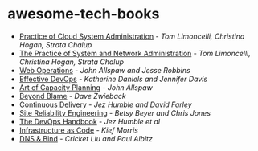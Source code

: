 # awesome-tech-books

* [Practice of Cloud System Administration](https://www.amazon.com/Practice-Cloud-System-Administration-Practices/dp/032194318X/ref=sr_1_1?ie=UTF8&qid=1490816616&sr=8-1&keywords=the+practice+of+cloud+system+administration) - _Tom Limoncelli, Christina Hogan, Strata Chalup_
* [The Practice of System and Network Administration](https://www.amazon.com/Practice-System-Network-Administration-Enterprise/dp/0321919165/ref=sr_1_2?ie=UTF8&qid=1490816616&sr=8-2&keywords=the+practice+of+cloud+system+administration) - _Tom Limoncelli, Christina Hogan, Strata Chalup_
* [Web Operations](https://www.amazon.com/Web-Operations-Keeping-Data-Time/dp/1449377440/ref=sr_1_1?ie=UTF8&qid=1490816754&sr=8-1&keywords=web+operations) - _John Allspaw and Jesse Robbins_
* [Effective DevOps](https://www.amazon.com/Effective-DevOps-Building-Collaboration-Affinity/dp/1491926309/ref=sr_1_1?ie=UTF8&qid=1490816805&sr=8-1&keywords=effective+devops) - _Katherine Daniels and Jennifer Davis_
* [Art of Capacity Planning](https://www.amazon.com/Art-Capacity-Planning-Scaling-Resources/dp/0596518579/ref=sr_1_1?ie=UTF8&qid=1490817307&sr=8-1&keywords=art+of+capacity+planning) - _John Allspaw_
* [Beyond Blame](https://www.amazon.com/Beyond-Blame-Learning-Failure-Success/dp/1491906413/ref=tmm_pap_swatch_0?_encoding=UTF8&qid=1490817237&sr=8-1) - _Dave Zwieback_
* [Continuous Delivery](https://www.amazon.com/Continuous-Delivery-Deployment-Automation-Addison-Wesley/dp/0321601912/ref=sr_1_1?ie=UTF8&qid=1490817340&sr=8-1&keywords=continuous+delivery) - _Jez Humble and David Farley_
* [Site Reliability Engineering](https://www.amazon.com/Site-Reliability-Engineering-Production-Systems/dp/149192912X/ref=sr_1_1?ie=UTF8&qid=1490817365&sr=8-1&keywords=site+reliability+engineering) - _Betsy Beyer and Chris Jones_
* [The DevOps Handbook](https://www.amazon.com/DevOps-Handbook-World-Class-Reliability-Organizations-ebook/dp/B01M9ASFQ3/ref=sr_1_3?ie=UTF8&qid=1490816805&sr=8-3&keywords=effective+devops) - _Jez Humble et al_
* [Infrastructure as Code](https://www.amazon.com/Infrastructure-Code-Managing-Servers-Cloud/dp/1491924357/ref=sr_1_1?ie=UTF8&qid=1490816889&sr=8-1&keywords=infrastructure+as+code) - _Kief Morris_
* [DNS & Bind](https://www.amazon.com/DNS-BIND-5th-Cricket-Liu/dp/0596100574/ref=sr_1_1?ie=UTF8&qid=1490817378&sr=8-1&keywords=dns+and+bind) - _Cricket Liu and Paul Albitz_
